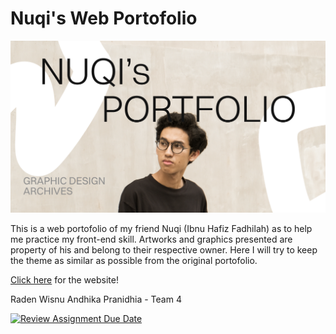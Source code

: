 # Nuqi's Web Portofolio

![Nuqi's Portofolio banner](./img/banner.png)

This is a web portofolio of my friend Nuqi (Ibnu Hafiz Fadhilah) as to help me practice my front-end skill. Artworks and graphics presented are property of his and belong to their respective owner. Here I will try to keep the theme as similar as possible from the original portofolio.

[Click here](https://module-2-rwandhika.netlify.app) for the website!

Raden Wisnu Andhika Pranidhia - Team 4

[![Review Assignment Due Date](https://classroom.github.com/assets/deadline-readme-button-24ddc0f5d75046c5622901739e7c5dd533143b0c8e959d652212380cedb1ea36.svg)](https://classroom.github.com/a/-vSzXkEt)
